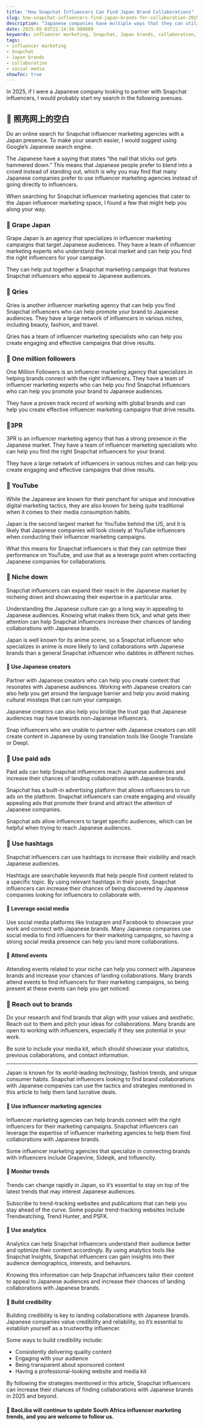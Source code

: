 ```yaml
---
title: "How Snapchat Influencers Can Find Japan Brand Collaborations"
slug: how-snapchat-influencers-find-japan-brands-for-collaboration-2025-05-03
description: "Japanese companies have multiple ways that they can utilize Snapchat influencers in their marketing efforts. Here's how you can find them."
date: 2025-05-03T22:14:50.980889
keywords: influencer marketing, Snapchat, Japan brands, collaboration, social media
tags:
- influencer marketing
- Snapchat
- Japan brands
- collaboration
- social media
showToc: true
---
```


In 2025, if I were a Japanese company looking to partner with Snapchat influencers, I would probably start my search in the following avenues.



## 📢 照亮网上的空白

Do an online search for Snapchat influencer marketing agencies with a Japan presence. To make your search easier, I would suggest using Google’s Japanese search engine. 

The Japanese have a saying that states “the nail that sticks out gets hammered down.” This means that Japanese people prefer to blend into a crowd instead of standing out, which is why you may find that many Japanese companies prefer to use influencer marketing agencies instead of going directly to influencers.

When searching for Snapchat influencer marketing agencies that cater to the Japan influencer marketing space, I found a few that might help you along your way.

### 📢 Grape Japan

Grape Japan is an agency that specializes in influencer marketing campaigns that target Japanese audiences. They have a team of influencer marketing experts who understand the local market and can help you find the right influencers for your campaign.

They can help put together a Snapchat marketing campaign that features Snapchat influencers who appeal to Japanese audiences. 

### 📢 Qries

Qries is another influencer marketing agency that can help you find Snapchat influencers who can help promote your brand to Japanese audiences. They have a large network of influencers in various niches, including beauty, fashion, and travel.

Qries has a team of influencer marketing specialists who can help you create engaging and effective campaigns that drive results. 

### 📢 One million followers

One Million Followers is an influencer marketing agency that specializes in helping brands connect with the right influencers. They have a team of influencer marketing experts who can help you find Snapchat influencers who can help you promote your brand to Japanese audiences.

They have a proven track record of working with global brands and can help you create effective influencer marketing campaigns that drive results.

### 📢3PR

3PR is an influencer marketing agency that has a strong presence in the Japanese market. They have a team of influencer marketing specialists who can help you find the right Snapchat influencers for your brand.

They have a large network of influencers in various niches and can help you create engaging and effective campaigns that drive results. 

### 📢 YouTube

While the Japanese are known for their penchant for unique and innovative digital marketing tactics, they are also known for being quite traditional when it comes to their media consumption habits.

Japan is the second largest market for YouTube behind the US, and it is likely that Japanese companies will look closely at YouTube influencers when conducting their influencer marketing campaigns.

What this means for Snapchat influencers is that they can optimize their performance on YouTube, and use that as a leverage point when contacting Japanese companies for collaborations. 

### 📢 Niche down

Snapchat influencers can expand their reach in the Japanese market by nicheing down and showcasing their expertise in a particular area. 

Understanding the Japanese culture can go a long way in appealing to Japanese audiences. Knowing what makes them tick, and what gets their attention can help Snapchat influencers increase their chances of landing collaborations with Japanese brands.

Japan is well known for its anime scene, so a Snapchat influencer who specializes in anime is more likely to land collaborations with Japanese brands than a general Snapchat influencer who dabbles in different niches.

#### 📢 Use Japanese creators 

Partner with Japanese creators who can help you create content that resonates with Japanese audiences. Working with Japanese creators can also help you get around the language barrier and help you avoid making cultural missteps that can ruin your campaign.

Japanese creators can also help you bridge the trust gap that Japanese audiences may have towards non-Japanese influencers. 

Snap influencers who are unable to partner with Japanese creators can still create content in Japanese by using translation tools like Google Translate or Deepl.

### 📢 Use paid ads 

Paid ads can help Snapchat influencers reach Japanese audiences and increase their chances of landing collaborations with Japanese brands.

Snapchat has a built-in advertising platform that allows influencers to run ads on the platform. Snapchat influencers can create engaging and visually appealing ads that promote their brand and attract the attention of Japanese companies.

Snapchat ads allow influencers to target specific audiences, which can be helpful when trying to reach Japanese audiences. 

### 📢 Use hashtags  

Snapchat influencers can use hashtags to increase their visibility and reach Japanese audiences. 

Hashtags are searchable keywords that help people find content related to a specific topic. By using relevant hashtags in their posts, Snapchat influencers can increase their chances of being discovered by Japanese companies looking for influencers to collaborate with.

#### 📢 Leverage social media

Use social media platforms like Instagram and Facebook to showcase your work and connect with Japanese brands. Many Japanese companies use social media to find influencers for their marketing campaigns, so having a strong social media presence can help you land more collaborations.

#### 📢 Attend events 

Attending events related to your niche can help you connect with Japanese brands and increase your chances of landing collaborations. Many brands attend events to find influencers for their marketing campaigns, so being present at these events can help you get noticed.

### 📢 Reach out to brands

Do your research and find brands that align with your values and aesthetic. Reach out to them and pitch your ideas for collaborations. Many brands are open to working with influencers, especially if they see potential in your work.

Be sure to include your media kit, which should showcase your statistics, previous collaborations, and contact information.

----

Japan is known for its world-leading technology, fashion trends, and unique consumer habits. Snapchat influencers looking to find brand collaborations with Japanese companies can use the tactics and strategies mentioned in this article to help them land lucrative deals.

#### 📢 Use influencer marketing agencies  

Influencer marketing agencies can help brands connect with the right influencers for their marketing campaigns. Snapchat influencers can leverage the expertise of influencer marketing agencies to help them find collaborations with Japanese brands.

Some influencer marketing agencies that specialize in connecting brands with influencers include Grapevine, Sideqik, and Influencity. 

#### 📢 Monitor trends 

Trends can change rapidly in Japan, so it’s essential to stay on top of the latest trends that may interest Japanese audiences. 

Subscribe to trend-tracking websites and publications that can help you stay ahead of the curve. Some popular trend-tracking websites include Trendwatching, Trend Hunter, and PSFK. 

#### 📢 Use analytics 

Analytics can help Snapchat influencers understand their audience better and optimize their content accordingly. By using analytics tools like Snapchat Insights, Snapchat influencers can gain insights into their audience demographics, interests, and behaviors.

Knowing this information can help Snapchat influencers tailor their content to appeal to Japanese audiences and increase their chances of landing collaborations with Japanese brands.

#### 📢 Build credibility

Building credibility is key to landing collaborations with Japanese brands. Japanese companies value credibility and reliability, so it’s essential to establish yourself as a trustworthy influencer. 

Some ways to build credibility include:

- Consistently delivering quality content
- Engaging with your audience
- Being transparent about sponsored content
- Having a professional-looking website and media kit

By following the strategies mentioned in this article, Snapchat influencers can increase their chances of finding collaborations with Japanese brands in 2025 and beyond. 

#### 📢 BaoLiba will continue to update South Africa influencer marketing trends, and you are welcome to follow us.